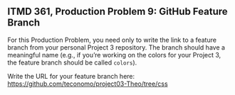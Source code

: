 ## ITMD 361, Production Problem 9: GitHub Feature Branch

For this Production Problem, you need only to write the link to a feature branch from your personal Project 3 repository. The branch should have a meaningful name (e.g., if you’re working on the colors for your Project 3, the feature branch should be called `colors`).

Write the URL for your feature branch here: https://github.com/teconomo/project03-Theo/tree/css
